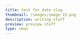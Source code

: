```yaml
---
title: test for date slug
thumbnail: /images/image-15.png
description: writing stuff
preview: preview stuff
type: news
---
```



